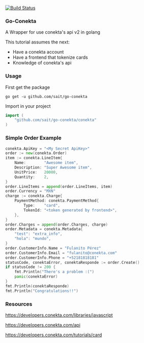 [![Build Status](https://travis-ci.org/sait/go-conekta.svg?branch=master)](https://travis-ci.org/sait/go-conekta)

### Go-Conekta
A Wrapper for use conekta's api v2 in golang

This tutorial assumes the next:

* Have a conekta account
* Have a frontend that tokenize cards
* Knowledge of conekta's api

### Usage

First get the package

```
go get -u github.com/sait/go-conekta
```

Import in your project

```go
import (
    "github.com/sait/go-conekta/conekta"
)
```

### Simple Order Example

```go
conekta.ApiKey = "<My Secret ApiKey>"
order := new(conekta.Order)
item := conekta.LineItem{
    Name:        "Awesome item",
    Description: "Super Awesome item",
    UnitPrice:   20000,
    Quantity:    2,
}
order.LineItems = append(order.LineItems, item)
order.Currency = "MXN"
charge := conekta.Charge{
    PaymentMethod: conekta.PaymentMethod{
        Type:    "card",
        TokenId: "<token generated by frontend>",
    },
}
order.Charges = append(order.Charges, charge)
order.Metadata = conekta.Metadata{
    "test": "extra_info",
    "hola": "mundo",
}
order.CustomerInfo.Name = "Fulanito Pérez"
order.CustomerInfo.Email = "fulanito@conekta.com"
order.CustomerInfo.Phone = "+52181818181"
statusCode, conektaError, conektaResponde := order.Create()
if statusCode != 200 {
    fmt.Println("There's a problem :(")
    panic(conektaError)
}
fmt.Println(conektaResponde)
fmt.Println("Congratulations!!")
```

### Resources

https://developers.conekta.com/libraries/javascript

https://developers.conekta.com/api

https://developers.conekta.com/tutorials/card
